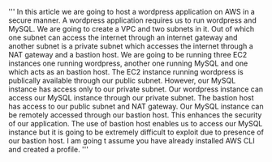 '''
In this article we are going to host a wordpress application on AWS in a secure manner. 
A wordpress application requires us to run wordpress and MySQL. We are going to create a VPC and two subnets in it. Out of which one subnet can access the internet through an internet gateway and another subnet is a private subnet which accesses the internet through a NAT gateway and a bastion host. We are going to be running three EC2 instances one running wordpress, another one running MySQL and one which acts as an bastion host. The EC2 instance running wordpress is publically available through our public subnet. However, our MySQL instance has access only to our private subnet. Our wordpress instance can access our MySQL instance through our private subnet. The bastion host has access to our public subnet and NAT gateway. Our MySQL instance can be remotely accessed through our bastion host. This enhances the security of our application. The use of bastion host enables us to access our MySQL instance but it is going to be extremely difficult to exploit due to presence of our bastion host. I am going t assume you have already installed AWS CLI and created a profile. '''
